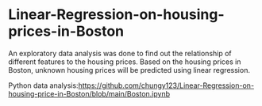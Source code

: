 # Linear-Regression-on-housing-prices-in-Boston
An exploratory data analysis was done to find out the relationship of different features to the housing prices. Based on the housing prices in Boston, unknown housing prices will be predicted using linear regression.

Python data analysis:https://github.com/chungy123/Linear-Regression-on-housing-price-in-Boston/blob/main/Boston.ipynb
